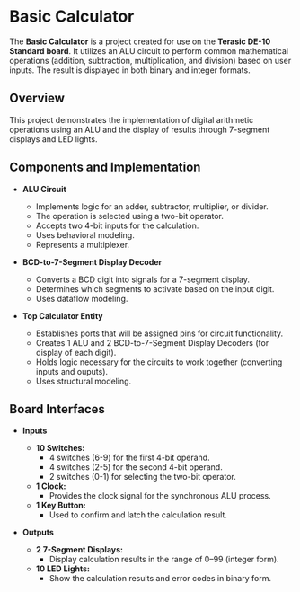 # Basic Calculator

The **Basic Calculator** is a project created for use on the **Terasic DE-10 Standard board**. It utilizes an ALU circuit to perform common mathematical operations (addition, subtraction, multiplication, and division) based on user inputs. The result is displayed in both binary and integer formats.

## Overview

This project demonstrates the implementation of digital arithmetic operations using an ALU and the display of results through 7-segment displays and LED lights.

## Components and Implementation

- **ALU Circuit**
  - Implements logic for an adder, subtractor, multiplier, or divider.
  - The operation is selected using a two-bit operator.
  - Accepts two 4-bit inputs for the calculation.
  - Uses behavioral modeling.
  - Represents a multiplexer.

- **BCD-to-7-Segment Display Decoder**
  - Converts a BCD digit into signals for a 7-segment display.
  - Determines which segments to activate based on the input digit.
  - Uses dataflow modeling.
 
- **Top Calculator Entity**
  - Establishes ports that will be assigned pins for circuit functionality.
  - Creates 1 ALU and 2 BCD-to-7-Segment Display Decoders (for display of each digit).
  - Holds logic necessary for the circuits to work together (converting inputs and ouputs).
  - Uses structural modeling.

## Board Interfaces

- **Inputs**
  - **10 Switches:**  
    - 4 switches (6-9) for the first 4-bit operand.
    - 4 switches (2-5) for the second 4-bit operand.
    - 2 switches (0-1) for selecting the two-bit operator.
  - **1 Clock:**  
    - Provides the clock signal for the synchronous ALU process.
  - **1 Key Button:**  
    - Used to confirm and latch the calculation result.

- **Outputs**
  - **2 7-Segment Displays:**  
    - Display calculation results in the range of 0–99 (integer form).
  - **10 LED Lights:**  
    - Show the calculation results and error codes in binary form.
